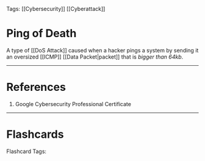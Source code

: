 Tags: [[Cybersecurity]] [[Cyberattack]]
# Ping of Death

A type of [[DoS Attack]] caused when a hacker pings a system by sending it an oversized [[ICMP]] [[Data Packet|packet]] that is *bigger than 64kb*.

---
# References

1. Google Cybersecurity Professional Certificate

---
# Flashcards

Flashcard Tags: 
